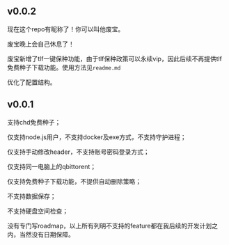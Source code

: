 ## v0.0.2

现在这个repo有昵称了！你可以叫他废宝。

废宝晚上会自己休息了！

废宝新增了tlf一键保种功能，由于tlf保种政策可以永续vip，因此后续不再提供tlf免费种子下载功能。使用方法见`readme.md`

优化了配置结构。

## v0.0.1

支持chd免费种子；

仅支持node.js用户，不支持docker及exe方式，不支持守护进程；

仅支持手动修改header，不支持账号密码登录方式；

仅支持同一电脑上的qbittorent；

仅支持免费种子下载功能，不提供自动删除策略；

不支持数据保存；

不支持硬盘空间检查；

没有专门写roadmap，以上所有列明不支持的feature都在我后续的开发计划之内，当然没有日期保障。
